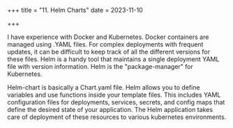 +++
title = "11. Helm Charts"
date = 2023-11-10

+++

I have experience with Docker and Kubernetes. Docker containers are managed using .YAML files. For complex deployments with frequent updates, it can be difficult to keep track of all the different versions for these files. Helm is a handy tool that maintains a single deployment YAML file with version information. Helm is the "package-manager" for Kubernetes. 

Helm-chart is basically a Chart.yaml file. Helm allows you to define variables and use functions inside your template files. This includes YAML configuration files for deployments, services, secrets, and config maps that define the desired state of your application. The Helm application takes care of deployment of these resources to various kubernetes environments.